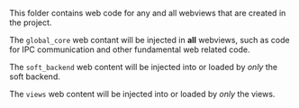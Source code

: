 This folder contains web code for any and all webviews that are created in the project.

The `global_core` web contant will be injected in **all** webviews, such as code for IPC communication and other fundamental web related code.

The `soft_backend` web content will be injected into or loaded by *only* the soft backend.

The `views` web content will be injected into or loaded by *only* the views.